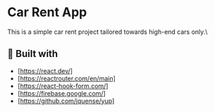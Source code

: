 # Car Rent App

This is a simple car rent project tailored towards high-end cars only.\

## :construction_worker: Built with

- [https://react.dev/]
- [https://reactrouter.com/en/main]
- [https://react-hook-form.com/]
- [https://firebase.google.com/]
- [https://github.com/jquense/yup]
